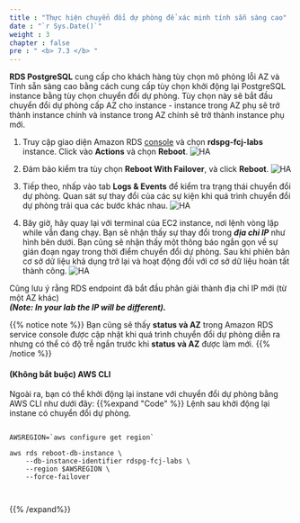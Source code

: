 ```yaml
---
title : "Thực hiện chuyển đổi dự phòng để xác minh tính sẵn sàng cao"
date : "`r Sys.Date()`"
weight : 3
chapter : false
pre : " <b> 7.3 </b> "
---
```


**RDS PostgreSQL** cung cấp cho khách hàng tùy chọn mô phỏng lỗi AZ và Tính sẵn sàng cao bằng cách cung cấp tùy chọn khởi động lại PostgreSQL instance bằng tùy chọn chuyển đổi dự phòng. Tùy chọn này sẽ bắt đầu chuyển đổi dự phòng cấp AZ cho instance - instance trong AZ phụ sẽ trở thành instance chính và instance trong AZ chính sẽ trở thành instance phụ mới.

1. Truy cập giao diện Amazon RDS [console](https://console.aws.amazon.com/rds/home#databases)  và chọn **rdspg-fcj-labs** instance. Click vào **Actions** và chọn **Reboot**.
![HA](/images/7/3/1.png)


2. Đảm bảo kiểm tra tùy chọn **Reboot With Failover**, và click **Reboot**.
![HA](/images/7/3/2.png)

3. Tiếp theo, nhấp vào tab **Logs & Events** để kiểm tra trạng thái chuyển đổi dự phòng. Quan sát sự thay đổi của các sự kiện khi quá trình chuyển đổi dự phòng trải qua các bước khác nhau.
![HA](/images/7/3/3.png)

4. Bây giờ, hãy quay lại với terminal của EC2 instance, nơi lệnh vòng lặp while vẫn đang chạy. Bạn sẽ nhận thấy sự thay đổi trong ***địa chỉ IP*** như hình bên dưới. Bạn cũng sẽ nhận thấy một thông báo ngắn gọn về sự gián đoạn ngay trong thời điểm chuyển đổi dự phòng. Sau khi phiên bản cơ sở dữ liệu khả dụng trở lại và hoạt động đối với cơ sở dữ liệu hoàn tất thành công.
![HA](/images/7/3/4.png)


Cũng lưu ý rằng RDS endpoint đã bắt đầu phân giải thành địa chỉ IP mới (từ một AZ khác)\
***(Note: In your lab the IP will be different).***

{{% notice note %}}
Bạn cũng sẽ thấy **status và AZ** trong Amazon RDS service console được cập nhật khi quá trình chuyển đổi dự phòng diễn ra nhưng có thể có độ trễ ngắn trước khi **status và AZ** được làm mới.
{{% /notice %}}


#### (Không bắt buộc) AWS CLI

Ngoài ra, bạn có thể khởi động lại instane với chuyển đổi dự phòng bằng AWS CLI như dưới đây:
{{%expand "Code" %}}
Lệnh sau khởi động lại instane có chuyển đổi dự phòng.
```

AWSREGION=`aws configure get region`

aws rds reboot-db-instance \
	--db-instance-identifier rdspg-fcj-labs \
	--region $AWSREGION \
	--force-failover



```
{{% /expand%}}